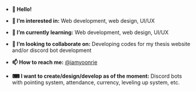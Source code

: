 - **👋 Hello!**
- **👀 I’m interested in:** Web development, web design, UI/UX
- **🌱 I’m currently learning:**  Web development, web design, UI/UX
- **💞️ I’m looking to collaborate on:** Developing codes for my thesis website and/or discord bot development
- **📫 How to reach me:** [@iamyoonrie](https://twitter.com/iamyoonrie)

-  **⌨ I want to create/design/develop as of the moment:** Discord bots with pointing system, attendance, currency, leveling up system, etc.

<!---
yelle04/yelle04 is a ✨ special ✨ repository because its `README.md` (this file) appears on your GitHub profile.
You can click the Preview link to take a look at your changes.
--->
